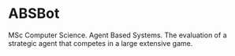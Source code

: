 # ABSBot
MSc Computer Science. Agent Based Systems. The evaluation of a strategic agent that competes in a large extensive game.
